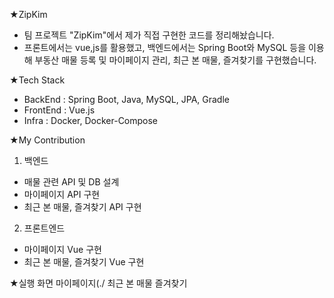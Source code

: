 ★ZipKim
- 팀 프로젝트 "ZipKim"에서 제가 직접 구현한 코드를 정리해놨습니다.
- 프론트에서는 vue,js를 활용했고, 백엔드에서는 Spring Boot와 MySQL 등을 이용해 부동산 매물 등록 및 마이페이지 관리, 최근 본 매물, 즐겨찾기를 구현했습니다.

★Tech Stack
- BackEnd : Spring Boot, Java, MySQL, JPA, Gradle
- FrontEnd : Vue.js
- Infra : Docker, Docker-Compose

★My Contribution
1. 백엔드
- 매물 관련 API 및 DB 설계
- 마이페이지 API 구현
- 최근 본 매물, 즐겨찾기 API 구현

2. 프론트엔드
- 마이페이지 Vue 구현
- 최근 본 매물, 즐겨찾기 Vue 구현

★실행 화면
마이페이지(./
최근 본 매물
즐겨찾기
